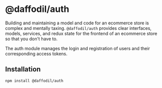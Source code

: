 # @daffodil/auth
Building and maintaining a model and code for an ecommerce store is complex and mentally taxing. `@daffodil/auth`
provides clear interfaces, models, services, and redux state for the frontend of an ecommerce store so that you don't have to.

The auth module manages the login and registration of users and their corresponding access tokens.

## Installation
```
npm install @daffodil/auth
```

